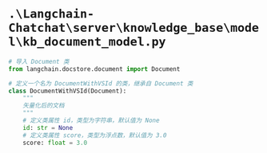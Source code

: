 # `.\Langchain-Chatchat\server\knowledge_base\model\kb_document_model.py`

```py
# 导入 Document 类
from langchain.docstore.document import Document

# 定义一个名为 DocumentWithVSId 的类，继承自 Document 类
class DocumentWithVSId(Document):
    """
    矢量化后的文档
    """
    # 定义类属性 id，类型为字符串，默认值为 None
    id: str = None
    # 定义类属性 score，类型为浮点数，默认值为 3.0
    score: float = 3.0
```